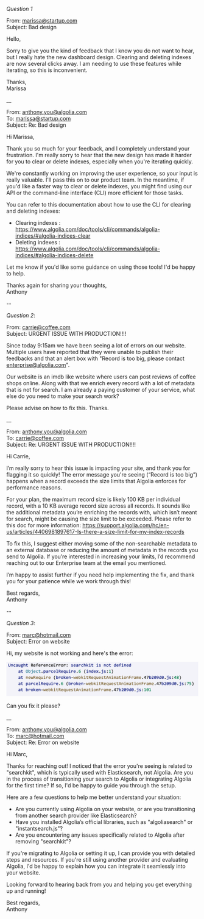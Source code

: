 *Question 1*


From: marissa@startup.com      
Subject:  Bad design

Hello,

Sorry to give you the kind of feedback that I know you do not want to hear, but I really hate the new dashboard design. Clearing and deleting indexes are now several clicks away. I am needing to use these features while iterating, so this is inconvenient.

Thanks,      
Marissa

__

From: anthony.you@algolia.com      
To: marissa@startup.com      
Subject: Re: Bad design

Hi Marissa,

Thank you so much for your feedback, and I completely understand your frustration. I'm really sorry to hear that the new design has made it harder for you to clear or delete indexes, especially when you're iterating quickly.

We're constantly working on improving the user experience, so your input is really valuable. I'll pass this on to our product team. In the meantime, if you'd like a faster way to clear or delete indexes, you might find using our API or the command-line interface (CLI) more efficient for those tasks.

You can refer to this documentation about how to use the CLI for clearing and deleting indexes:
- Clearing indexes : https://www.algolia.com/doc/tools/cli/commands/algolia-indices/#algolia-indices-clear
- Deleting indexes : https://www.algolia.com/doc/tools/cli/commands/algolia-indices/#algolia-indices-delete

Let me know if you'd like some guidance on using those tools! I'd be happy to help.

Thanks again for sharing your thoughts,      
Anthony

--

*Question 2*:

From: carrie@coffee.com    
Subject: URGENT ISSUE WITH PRODUCTION!!!!

Since today 9:15am we have been seeing a lot of errors on our website. Multiple users have reported that they were unable to publish their feedbacks and that an alert box with "Record is too big, please contact enterprise@algolia.com".

Our website is an imdb like website where users can post reviews of coffee shops online. Along with that we enrich every record with a lot of metadata that is not for search. I am already a paying customer of your service, what else do you need to make your search work?

Please advise on how to fix this. Thanks.

__

From: anthony.you@algolia.com      
To: carrie@coffee.com      
Subject: Re: URGENT ISSUE WITH PRODUCTION!!!!

Hi Carrie,

I’m really sorry to hear this issue is impacting your site, and thank you for flagging it so quickly! The error message you're seeing (“Record is too big”) happens when a record exceeds the size limits that Algolia enforces for performance reasons.

For your plan, the maximum record size is likely 100 KB per individual record, with a 10 KB average record size across all records. It sounds like the additional metadata you’re enriching the records with, which isn’t meant for search, might be causing the size limit to be exceeded. Please refer to this doc for more information: https://support.algolia.com/hc/en-us/articles/4406981897617-Is-there-a-size-limit-for-my-index-records

To fix this, I suggest either moving some of the non-searchable metadata to an external database or reducing the amount of metadata in the records you send to Algolia. If you’re interested in increasing your limits, I’d recommend reaching out to our Enterprise team at the email you mentioned.

I’m happy to assist further if you need help implementing the fix, and thank you for your patience while we work through this!

Best regards,      
Anthony

--

*Question 3*:


From: marc@hotmail.com      
Subject: Error on website

Hi, my website is not working and here's the error:

![error message](./error.png)

Can you fix it please?

__

From: anthony.you@algolia.com      
To: marc@hotmail.com      
Subject: Re: Error on website

Hi Marc,

Thanks for reaching out! I noticed that the error you're seeing is related to "searchkit", which is typically used with Elasticsearch, not Algolia. Are you in the process of transitioning your search to Algolia or integrating Algolia for the first time? If so, I'd be happy to guide you through the setup.

Here are a few questions to help me better understand your situation:
- Are you currently using Algolia on your website, or are you transitioning from another search provider like Elasticsearch?
- Have you installed Algolia’s official libraries, such as "algoliasearch" or "instantsearch.js"?
- Are you encountering any issues specifically related to Algolia after removing "searchkit"?

If you're migrating to Algolia or setting it up, I can provide you with detailed steps and resources. If you're still using another provider and evaluating Algolia, I'd be happy to explain how you can integrate it seamlessly into your website.

Looking forward to hearing back from you and helping you get everything up and running!

Best regards,      
Anthony
